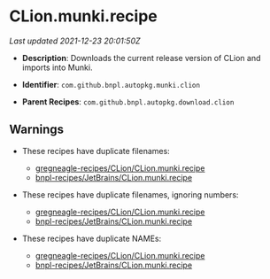 # CLion.munki.recipe

_Last updated 2021-12-23 20:01:50Z_

- **Description**: Downloads the current release version of CLion and imports into Munki.

- **Identifier**: `com.github.bnpl.autopkg.munki.clion`

- **Parent Recipes**: `com.github.bnpl.autopkg.download.clion`


## Warnings

- These recipes have duplicate filenames:
    - [gregneagle-recipes/CLion/CLion.munki.recipe](/autopkg-dupe-tracker/gregneagle-recipes/CLion/CLion.munki.recipe)
    - [bnpl-recipes/JetBrains/CLion.munki.recipe](/autopkg-dupe-tracker/bnpl-recipes/JetBrains/CLion.munki.recipe)

- These recipes have duplicate filenames, ignoring numbers:
    - [gregneagle-recipes/CLion/CLion.munki.recipe](/autopkg-dupe-tracker/gregneagle-recipes/CLion/CLion.munki.recipe)
    - [bnpl-recipes/JetBrains/CLion.munki.recipe](/autopkg-dupe-tracker/bnpl-recipes/JetBrains/CLion.munki.recipe)

- These recipes have duplicate NAMEs:
    - [gregneagle-recipes/CLion/CLion.munki.recipe](/autopkg-dupe-tracker/gregneagle-recipes/CLion/CLion.munki.recipe)
    - [bnpl-recipes/JetBrains/CLion.munki.recipe](/autopkg-dupe-tracker/bnpl-recipes/JetBrains/CLion.munki.recipe)